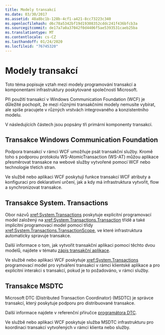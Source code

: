 ```yaml
---
title: Modely transakcí
ms.date: 03/30/2017
ms.assetid: 48a8bc1b-128b-4cf1-a421-8cc73223c340
ms.openlocfilehash: d6c78a5342bf19d19308352cddc241f436bfcb3a
ms.sourcegitcommit: de17a7a0a37042f0d4406f5ae5393531caeb25ba
ms.translationtype: MT
ms.contentlocale: cs-CZ
ms.lasthandoff: 01/24/2020
ms.locfileid: "76745320"
---
```

# <a name="transaction-models"></a>Modely transakcí
Toto téma popisuje vztah mezi modely programování transakcí a komponentami infrastruktury poskytované společností Microsoft.  
  
 Při použití transakcí v Windows Communication Foundation (WCF) je důležité pochopit, že mezi různými transakčními modely nemusíte vybírat, ale spíše pracujete v různých vrstvách integrovaného a konzistentního modelu.  
  
 V následujících částech jsou popsány tři primární komponenty transakcí.  
  
## <a name="windows-communication-foundation-transactions"></a>Transakce Windows Communication Foundation  
 Podpora transakcí v rámci WCF umožňuje psát transakční služby. Kromě toho s podporou protokolu WS-AtomicTransaction (WS-AT) můžou aplikace přesměrovat transakce na webové služby vytvořené pomocí WCF nebo technologie třetích stran.  
  
 Ve službě nebo aplikaci WCF poskytují funkce transakcí WCF atributy a konfiguraci pro deklarativní určení, jak a kdy má infrastruktura vytvořit, flow a synchronizovat transakce.  
  
## <a name="systemtransactions-transactions"></a>Transakce System. Transactions  
 Obor názvů <xref:System.Transactions> poskytuje explicitní programovací model založený na <xref:System.Transactions.Transaction> třídě a také implicitní programovací model pomocí třídy <xref:System.Transactions.TransactionScope>, ve které infrastruktura automaticky spravuje transakce.  
  
 Další informace o tom, jak vytvořit transakční aplikaci pomocí těchto dvou modelů, najdete v tématu [zápis transakční aplikace](https://go.microsoft.com/fwlink/?LinkId=94947).  
  
 Ve službě nebo aplikaci WCF poskytuje <xref:System.Transactions> programovací model pro vytváření transakcí v rámci klientské aplikace a pro explicitní interakci s transakcí, pokud je to požadováno, v rámci služby.  
  
## <a name="msdtc-transactions"></a>Transakce MSDTC  
 Microsoft DTC (Distributed Transaction Coordinator) (MSDTC) je správce transakcí, který poskytuje podporu pro distribuované transakce.  
  
 Další informace najdete v referenční příručce [programátora DTC](https://docs.microsoft.com/previous-versions/windows/desktop/ms686108(v=vs.85)).  
  
 Ve službě nebo aplikaci WCF poskytuje služba MSDTC infrastrukturu pro koordinaci transakcí vytvořených v rámci klienta nebo služby.
